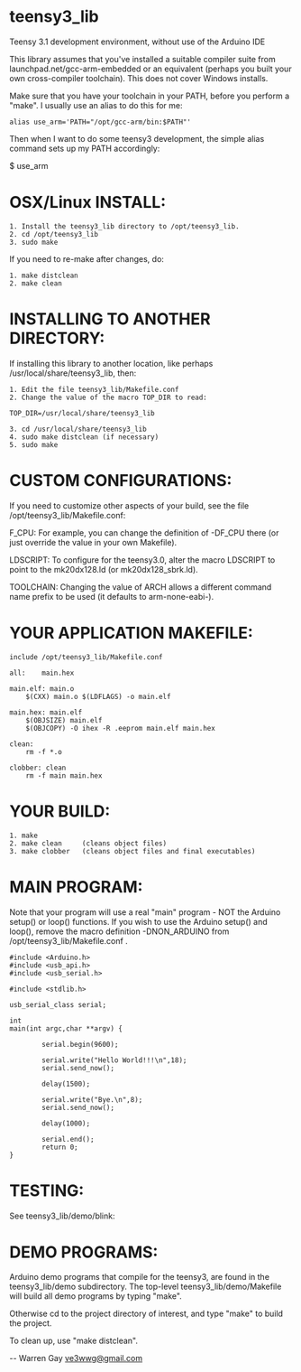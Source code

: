 teensy3_lib
===========

Teensy 3.1 development environment, without use of the Arduino IDE


This library assumes that you've installed a suitable compiler suite from
launchpad.net/gcc-arm-embedded or an equivalent (perhaps you built your
own cross-compiler toolchain).  This does not cover Windows installs.

Make sure that you have your toolchain in your PATH, before you perform
a "make".  I usually use an alias to do this for me:

    alias use_arm='PATH="/opt/gcc-arm/bin:$PATH"'

Then when I want to do some teensy3 development, the simple alias command
sets up my PATH accordingly:

$ use_arm


OSX/Linux INSTALL:
==================

    1. Install the teensy3_lib directory to /opt/teensy3_lib.
    2. cd /opt/teensy3_lib
    3. sudo make

If you need to re-make after changes, do:

    1. make distclean
    2. make clean


INSTALLING TO ANOTHER DIRECTORY:
================================

If installing this library to another location, like perhaps
/usr/local/share/teensy3_lib, then:

    1. Edit the file teensy3_lib/Makefile.conf
    2. Change the value of the macro TOP_DIR to read:

    TOP_DIR=/usr/local/share/teensy3_lib

    3. cd /usr/local/share/teensy3_lib
    4. sudo make distclean (if necessary)
    5. sudo make


CUSTOM CONFIGURATIONS:
======================

If you need to customize other aspects of your build, see the file
/opt/teensy3_lib/Makefile.conf:

F_CPU: For example, you can change the  definition of -DF_CPU there (or
just override the value in your own Makefile).

LDSCRIPT: To configure for the teensy3.0, alter the macro LDSCRIPT to
point to the mk20dx128.ld (or mk20dx128_sbrk.ld).

TOOLCHAIN: Changing the value of ARCH allows a different command name
prefix to be used (it defaults to arm-none-eabi-).


YOUR APPLICATION MAKEFILE:
==========================

    include /opt/teensy3_lib/Makefile.conf
    
    all:	main.hex
    
    main.elf: main.o
    	$(CXX) main.o $(LDFLAGS) -o main.elf
    
    main.hex: main.elf
    	$(OBJSIZE) main.elf
    	$(OBJCOPY) -O ihex -R .eeprom main.elf main.hex	
    
    clean:
    	rm -f *.o
    
    clobber: clean
    	rm -f main main.hex


YOUR BUILD:
===========

    1. make
    2. make clean     (cleans object files)
    3. make clobber   (cleans object files and final executables)


MAIN PROGRAM:
=============

Note that your program will use a real "main" program - NOT
the Arduino setup() or loop() functions. If you wish to
use the Arduino setup() and loop(), remove the macro
definition -DNON_ARDUINO from /opt/teensy3_lib/Makefile.conf .

    #include <Arduino.h>
    #include <usb_api.h>
    #include <usb_serial.h>
    
    #include <stdlib.h>
    
    usb_serial_class serial;
    
    int
    main(int argc,char **argv) {
    
            serial.begin(9600);
    
            serial.write("Hello World!!!\n",18);
            serial.send_now();
    
            delay(1500);
    
            serial.write("Bye.\n",8);
            serial.send_now();
    
            delay(1000);
    
            serial.end();
            return 0;
    }


TESTING:
========

See teensy3_lib/demo/blink:


DEMO PROGRAMS:
==============

Arduino demo programs that compile for the teensy3, are found in the
teensy3_lib/demo subdirectory. The top-level teensy3_lib/demo/Makefile
will build all demo programs by typing "make". 

Otherwise cd to the project directory of interest, and type "make" to
build the project.

To clean up, use "make distclean".


--
Warren Gay ve3wwg@gmail.com

